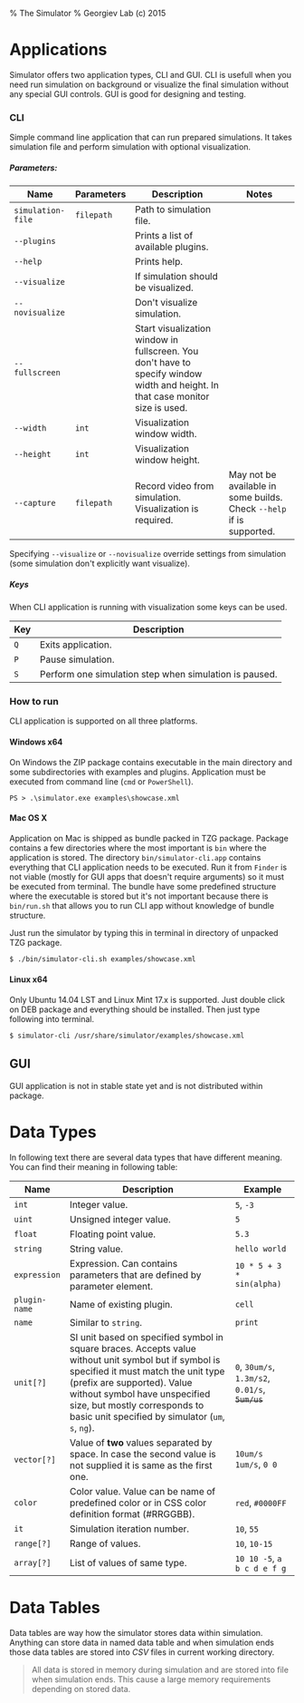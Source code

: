% The Simulator
% Georgiev Lab (c) 2015

# Applications

Simulator offers two application types, CLI and GUI. CLI is usefull when you need run simulation on background or visualize the final simulation without any special GUI controls. GUI is good for designing and testing.

### CLI

Simple command line application that can run prepared simulations.
It takes simulation file and perform simulation with optional visualization.

##### Parameters:

| Name              | Parameters | Description                         | Notes |
| ----------------- | ---------- | ----------------------------------- | ----- |
| `simulation-file` | `filepath` | Path to simulation file.            |       |
| `--plugins`       |            | Prints a list of available plugins. |       |
| `--help`          |            | Prints help.                        |       |
| `--visualize`     |            | If simulation should be visualized. |       |
| `--novisualize`   |            | Don't visualize simulation.         |       |
| `--fullscreen`    |            | Start visualization window in fullscreen. You don't have to specify window width and height. In that case monitor size is used. |       |
| `--width`         | `int`      | Visualization window width.         |       |
| `--height`        | `int`      | Visualization window height.        |       |
| `--capture`       | `filepath` | Record video from simulation. Visualization is required. | May not be available in some builds. Check `--help` if is supported. |

Specifying `--visualize` or `--novisualize` override settings from simulation (some simulation don't explicitly want visualize).

##### Keys

When CLI application is running with visualization some keys can be used.

| Key | Description        |
| --- | ------------------ |
| `Q` | Exits application. |
| `P` | Pause simulation.  |
| `S` | Perform one simulation step when simulation is paused. |

### How to run

CLI application is supported on all three platforms.

#### Windows x64

On Windows the ZIP package contains executable in the main directory and some subdirectories with examples and plugins. Application must be executed from command line (`cmd` or `PowerShell`).

```
PS > .\simulator.exe examples\showcase.xml
```

#### Mac OS X

Application on Mac is shipped as bundle packed in TZG package. Package contains a few directories where the most important is `bin` where the application is stored. The directory `bin/simulator-cli.app` contains everything that CLI application needs to be executed. Run it from `Finder` is not viable (mostly for GUI apps that doesn't require arguments) so it must be executed from terminal. The bundle have some predefined structure where the executable is stored but it's not important because there is `bin/run.sh` that allows you to run CLI app without knowledge of bundle structure.

Just run the simulator by typing this in terminal in directory of unpacked TZG package.

```bash
$ ./bin/simulator-cli.sh examples/showcase.xml
```

#### Linux x64

Only Ubuntu 14.04 LST and Linux Mint 17.x is supported. Just double click on DEB package and everything should be installed. Then just type following into terminal.

```bash
$ simulator-cli /usr/share/simulator/examples/showcase.xml
```

## GUI

GUI application is not in stable state yet and is not distributed within package.

# Data Types

In following text there are several data types that have different meaning. You can find their meaning in following table:

| Name          | Description                                    | Example |
| ------------- | ---------------------------------------------- | ------- |
| `int`         | Integer value.                                 | `5`, `-3` |
| `uint`        | Unsigned integer value.                        | `5` |
| `float`       | Floating point value.                          | `5.3` |
| `string`      | String value.                                  | `hello world` |
| `expression`  | Expression. Can contains parameters that are defined by parameter element. | `10 * 5 + 3 * sin(alpha)` |
| `plugin-name` | Name of existing plugin.                       | `cell` |
| `name`        | Similar to `string`.                           | `print` |
| `unit[?]`     | SI unit based on specified symbol in square braces. Accepts value without unit symbol but if symbol is specified it must match the unit type (prefix are supported). Value without symbol have unspecified size, but mostly corresponds to basic unit specified by simulator (`um`, `s`, `ng`). | `0`, `30um/s`, `1.3m/s2`, `0.01/s`, <del>`5um/us`</del> |
| `vector[?]`   | Value of **two** values separated by space. In case the second value is not supplied it is same as the first one. | `10um/s 1um/s`, `0 0` |
| `color`       | Color value. Value can be name of predefined color or in CSS color definition format (#RRGGBB). | `red`, `#0000FF` |
| `it`          | Simulation iteration number. | `10`, `55` |
| `range[?]`    | Range of values.             | `10`, `10-15` |
| `array[?]`    | List of values of same type. | `10 10 -5`, `a b c d e f g` |


# Data Tables
Data tables are way how the simulator stores data within simulation. Anything can store data in named data table and when simulation ends those data tables are stored into *CSV* files in current working directory.

> All data is stored in memory during simulation and are stored into file when simulation ends. This cause a large memory requirements depending on stored data.

<!-- include loaders/* -->

<!-- include plugins/* -->